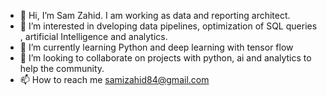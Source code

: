 - 👋 Hi, I’m Sam Zahid. I am working as data and reporting architect.
- 👀 I’m interested in dveloping data pipelines, optimization of SQL queries , artificial Intelligence and analytics. 
- 🌱 I’m currently learning Python and deep learning with tensor flow
- 💞️ I’m looking to collaborate on projects with python, ai and analytics to help the community.
- 📫 How to reach me samizahid84@gmail.com

<!---
sjb1/sjb1 is a ✨ special ✨ repository because its `README.md` (this file) appears on your GitHub profile.
You can click the Preview link to take a look at your changes.
--->
